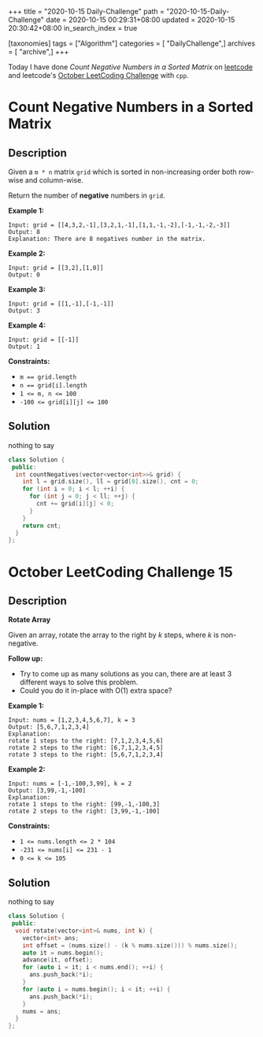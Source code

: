 +++
title = "2020-10-15 Daily-Challenge"
path = "2020-10-15-Daily-Challenge"
date = 2020-10-15 00:29:31+08:00
updated = 2020-10-15 20:30:42+08:00
in_search_index = true

[taxonomies]
tags = ["Algorithm"]
categories = [ "DailyChallenge",]
archives = [ "archive",]
+++

Today I have done *Count Negative Numbers in a Sorted Matrix* on [leetcode](https://leetcode.com/problems/count-negative-numbers-in-a-sorted-matrix/) and leetcode's [October LeetCoding Challenge](https://leetcode.com/explore/challenge/card/october-leetcoding-challenge/560/week-2-october-8th-october-14th/3496/) with `cpp`.

<!-- more -->

# Count Negative Numbers in a Sorted Matrix

## Description

Given a `m * n` matrix `grid` which is sorted in non-increasing order both row-wise and column-wise. 

Return the number of **negative** numbers in `grid`.

**Example 1:**

```
Input: grid = [[4,3,2,-1],[3,2,1,-1],[1,1,-1,-2],[-1,-1,-2,-3]]
Output: 8
Explanation: There are 8 negatives number in the matrix.
```

**Example 2:**

```
Input: grid = [[3,2],[1,0]]
Output: 0
```

**Example 3:**

```
Input: grid = [[1,-1],[-1,-1]]
Output: 3
```

**Example 4:**

```
Input: grid = [[-1]]
Output: 1
```

**Constraints:**

- `m == grid.length`
- `n == grid[i].length`
- `1 <= m, n <= 100`
- `-100 <= grid[i][j] <= 100`

## Solution

nothing to say

``` cpp
class Solution {
 public:
  int countNegatives(vector<vector<int>>& grid) {
    int l = grid.size(), ll = grid[0].size(), cnt = 0;
    for (int i = 0; i < l; ++i) {
      for (int j = 0; j < ll; ++j) {
        cnt += grid[i][j] < 0;
      }
    }
    return cnt;
  }
};
```

# October LeetCoding Challenge 15

## Description

**Rotate Array**

Given an array, rotate the array to the right by *k* steps, where *k* is non-negative.

**Follow up:**

- Try to come up as many solutions as you can, there are at least 3 different ways to solve this problem.
- Could you do it in-place with O(1) extra space?

**Example 1:**

```
Input: nums = [1,2,3,4,5,6,7], k = 3
Output: [5,6,7,1,2,3,4]
Explanation:
rotate 1 steps to the right: [7,1,2,3,4,5,6]
rotate 2 steps to the right: [6,7,1,2,3,4,5]
rotate 3 steps to the right: [5,6,7,1,2,3,4]
```

**Example 2:**

```
Input: nums = [-1,-100,3,99], k = 2
Output: [3,99,-1,-100]
Explanation: 
rotate 1 steps to the right: [99,-1,-100,3]
rotate 2 steps to the right: [3,99,-1,-100]
```

**Constraints:**

- `1 <= nums.length <= 2 * 104`
- `-231 <= nums[i] <= 231 - 1`
- `0 <= k <= 105`

## Solution

nothing to say

``` cpp
class Solution {
 public:
  void rotate(vector<int>& nums, int k) {
    vector<int> ans;
    int offset = (nums.size() - (k % nums.size())) % nums.size();
    auto it = nums.begin();
    advance(it, offset);
    for (auto i = it; i < nums.end(); ++i) {
      ans.push_back(*i);
    }
    for (auto i = nums.begin(); i < it; ++i) {
      ans.push_back(*i);
    }
    nums = ans;
  }
};
```